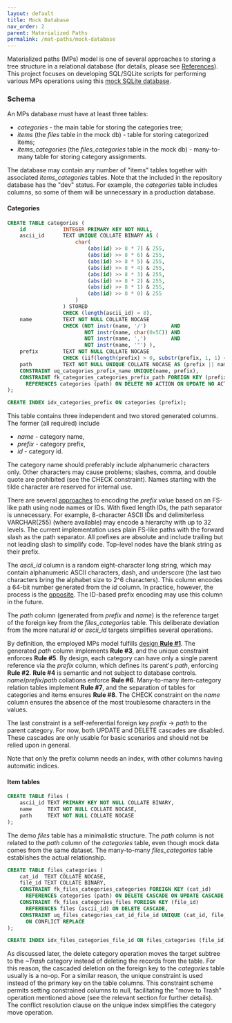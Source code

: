 ```yaml
---
layout: default
title: Mock Database
nav_order: 2
parent: Materialized Paths
permalink: /mat-paths/mock-database
---
```


Materialized paths (MPs) model is one of several approaches to storing a tree structure in a relational database (for details, please see [References][TreesAndRDBMS]). This project focuses on developing SQL/SQLite scripts for performing various MPs operations using this [mock SQLite database][].

### Schema

An MPs database must have at least three tables:

  - *categories* - the main table for storing the categories tree;
  - *items* (the *files* table in the mock db) - table for storing categorized items;
  - *items_categories* (the *files_categories* table in the mock db) - many-to-many table for storing category assignments.

The database may contain any number of "items" tables together with associated *items_categories* tables. Note that the included in the repository database has the "dev" status. For example, the *categories* table includes columns, so some of them will be unnecessary in a production database.

#### Categories

~~~sql
CREATE TABLE categories (
    id            INTEGER PRIMARY KEY NOT NULL,
    ascii_id      TEXT UNIQUE COLLATE BINARY AS (
                      char(
                          (abs(id) >> 8 * 7) & 255,
                          (abs(id) >> 8 * 6) & 255,
                          (abs(id) >> 8 * 5) & 255,
                          (abs(id) >> 8 * 4) & 255,
                          (abs(id) >> 8 * 3) & 255,
                          (abs(id) >> 8 * 2) & 255,
                          (abs(id) >> 8 * 1) & 255,
                          (abs(id) >> 8 * 0) & 255
                      )
                  ) STORED
                  CHECK (length(ascii_id) = 8),
    name          TEXT NOT NULL COLLATE NOCASE
                  CHECK (NOT instr(name, '/')        AND 
                         NOT instr(name, char(0x5C)) AND 
                         NOT instr(name, ',')        AND 
                         NOT instr(name, '"') ),
    prefix        TEXT NOT NULL COLLATE NOCASE
                  CHECK (iif(length(prefix) > 0, substr(prefix, 1, 1) <> '/' AND substr(prefix, - 1, 1) = '/', 1)),
    path          TEXT NOT NULL UNIQUE COLLATE NOCASE AS (prefix || name || '/') STORED,
    CONSTRAINT uq_categories_prefix_name UNIQUE(name, prefix),
    CONSTRAINT fk_categories_categories_prefix_path FOREIGN KEY (prefix)
      REFERENCES categories (path) ON DELETE NO ACTION ON UPDATE NO ACTION
);

CREATE INDEX idx_categories_prefix ON categories (prefix);
~~~

This table contains three independent and two stored generated columns. The former (all required) include

  - *name* - category name,
  - *prefix* - category prefix,
  - *id* - category id.

The category name should preferably include alphanumeric characters only. Other characters may cause problems; slashes, comma, and double quote are prohibited (see the CHECK constraint). Names starting with the tilde character are reserved for internal use.

There are several [approaches][TreesAndRDBMS] to encoding the *prefix* value based on an FS-like path using node names or IDs. With fixed length IDs, the path separator is unnecessary. For example, 8-character ASCII IDs and delimiterless VARCHAR(255) (where available) may encode a hierarchy with up to 32 levels. The current implementation uses plain FS-like paths with the forward slash as the path separator. All prefixes are absolute and include trailing but not leading slash to simplify code. Top-level nodes have the blank string as their prefix.

The *ascii_id* column is a random eight-character long string, which may contain alphanumeric ASCII characters, dash, and underscore (the last two characters bring the alphabet size to 2^6 characters). This column  encodes a 64-bit number generated from the *id* column. In practice, however, the process is the [opposite](../patterns/ascii-id). The ID-based prefix encoding may use this column in the future.

The *path* column (generated from *prefix* and *name*) is the reference target of the foreign key from the *files_categories* table. This deliberate deviation from the more natural *id* or *ascii_id* targets simplifies several operations. 

By definition, the employed MPs model fulfills [design **Rule #1**](./design-rules#Rules). The generated *path* column implements **Rule #3**, and the unique constraint enforces **Rule #5**. By design, each category can have only a single parent reference via the *prefix* column, which defines its parent's *path*, enforcing **Rule #2**. **Rule #4** is semantic and not subject to database controls. *name*/*prefix*/*path* collations enforce **Rule #6**. Many-to-many item-category relation tables implement **Rule #7**, and the separation of tables  for categories and items ensures **Rule #8**. The CHECK constraint on the *name* column ensures the absence of the most troublesome characters in the values.

The last constraint is a self-referential foreign key *prefix* &rarr; *path* to the parent category. For now, both UPDATE and DELETE cascades are disabled. These cascades are only usable for basic scenarios and should not be relied upon in general.

Note that only the prefix column needs an index, with other columns having automatic indices.

#### Item tables

~~~sql
CREATE TABLE files (
    ascii_id TEXT PRIMARY KEY NOT NULL COLLATE BINARY,
    name     TEXT NOT NULL COLLATE NOCASE,
    path     TEXT NOT NULL COLLATE NOCASE
);
~~~

The demo *files* table has a minimalistic structure. The *path* column is not related to the *path* column of the *categories* table, even though mock data comes from the same dataset. The many-to-many *files_categories* table establishes the actual relationship.

~~~sql
CREATE TABLE files_categories (
    cat_id  TEXT COLLATE NOCASE,
    file_id TEXT COLLATE BINARY,
    CONSTRAINT fk_files_categories_categories FOREIGN KEY (cat_id)
      REFERENCES categories (path) ON DELETE CASCADE ON UPDATE CASCADE,
    CONSTRAINT fk_files_categories_files FOREIGN KEY (file_id)
      REFERENCES files (ascii_id) ON DELETE CASCADE,
    CONSTRAINT uq_files_categories_cat_id_file_id UNIQUE (cat_id, file_id)
      ON CONFLICT REPLACE
);

CREATE INDEX idx_files_categories_file_id ON files_categories (file_id);
~~~

As discussed later, the delete category operation moves the target subtree to the *~Trash* category instead of deleting the records from the table. For this reason, the cascaded deletion on the foreign key to the *categories* table usually is a no-op. For a similar reason, the unique constraint is used instead of the primary key on the table columns. This constraint scheme permits setting constrained columns to null, facilitating the "move to Trash" operation mentioned above (see the relevant section for further details). The conflict resolution clause on the unique index simplifies the category move operation.


<!-- References -->

[TreesAndRDBMS]: ./design-rules#TreesAndRDBMS
[mock SQLite database]: https://github.com/pchemguy/SQLite-SQL-Tutorial/raw/gh-pages/Assets/database/Materialized%20Paths.db
